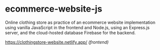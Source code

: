 # ecommerce-website-js
Online clothing store as practice of an ecommerce website implementation using vanilla JavaScript in the frontend and Node.js, using an Express.js server, and the cloud-hosted database Firebase for the backend.

https://clothingstore-website.netlify.app/ *(frontend)*
